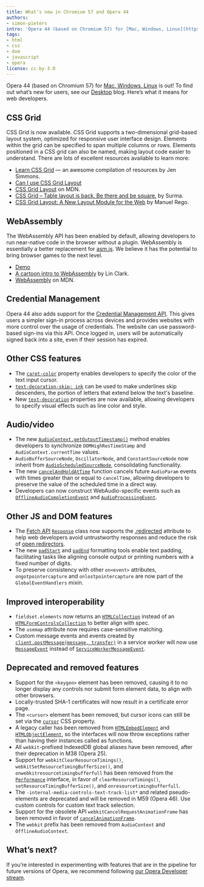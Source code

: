 ```yaml
---
title: What’s new in Chromium 57 and Opera 44
authors:
- simon-pieters
intro: 'Opera 44 (based on Chromium 57) for [Mac, Windows, Linux](https://www.opera.com/computer) is out! To find out what’s new for users, see our [Desktop](https://www.opera.com/blogs/desktop/) blog. Here’s what it means for web developers.'
tags:
- html
- css
- dom
- javascript
- opera
license: cc-by-3.0
---
```


Opera 44 (based on Chromium 57) for [Mac, Windows, Linux](https://www.opera.com/computer) is out! To find out what’s new for users, see our [Desktop](https://www.opera.com/blogs/desktop/) blog. Here’s what it means for web developers.

## CSS Grid

CSS Grid is now available. CSS Grid supports a two-dimensional grid-based layout system, optimized
for responsive user interface design. Elements within the grid can be specified to span multiple
columns or rows. Elements positioned in a CSS grid can also be named, making layout code easier to
understand. There are lots of excellent resources available to learn more:

* [Learn CSS Grid](http://jensimmons.com/post/feb-27-2017/learn-css-grid) &mdash; an awesome compilation of resources by Jen Simmons.
* [Can I use CSS Grid Layout](http://caniuse.com/#feat=css-grid)
* [CSS Grid Layout](https://developer.mozilla.org/en-US/docs/Web/CSS/CSS_Grid_Layout) on MDN.
* [CSS Grid – Table layout is back. Be there and be square.](https://developers.google.com/web/updates/2017/01/css-grid) by Surma.
* [CSS Grid Layout: A New Layout Module for the Web](https://webkit.org/blog/7434/css-grid-layout-a-new-layout-module-for-the-web/) by Manuel Rego.

## WebAssembly

The WebAssembly API has been enabled by default, allowing developers to run near-native code in the
browser without a plugin. WebAssembly is essentially a better replacement for
[asm.js](https://en.wikipedia.org/wiki/Asm.js). We believe it has the potential to bring browser
games to the next level.

* [Demo](http://webassembly.org/demo/)
* [A cartoon intro to WebAssembly](https://hacks.mozilla.org/2017/02/a-cartoon-intro-to-webassembly/) by Lin Clark.
* [WebAssembly](https://developer.mozilla.org/en-US/docs/WebAssembly) on MDN.

## Credential Management

Opera 44 also adds support for the [Credential Management
API](https://developers.google.com/web/fundamentals/security/credential-management/). This gives
users a simpler sign-in process across devices and provides websites with more control over the
usage of credentials. The website can use password-based sign-ins via this API. Once logged in,
users will be automatically signed back into a site, even if their session has expired.

## Other CSS features

* The [`caret-color`](https://developer.mozilla.org/en-US/docs/Web/CSS/caret-color) property enables developers to specify the color of the text input cursor.
* [`text-decoration-skip: ink`](https://developer.mozilla.org/en-US/docs/Web/CSS/text-decoration-skip) can be used to make underlines skip descenders, the portion of letters that extend below the text's baseline.
* New [`text-decoration`](https://developer.mozilla.org/en-US/docs/Web/CSS/text-decoration) properties are now available, allowing developers to specify visual effects such as line color and style.

## Audio/video

* The new [`AudioContext.getOutputTimestamp()`](https://webaudio.github.io/web-audio-api/#widl-AudioContext-getOutputTimestamp-AudioTimestamp) method enables developers to synchronize `DOMHighResTimeStamp` and `AudioContext.currentTime` values.
* `AudioBufferSourceNode`, `OscillatorNode`, and `ConstantSourceNode` now inherit from [`AudioScheduledSourceNode`](https://webaudio.github.io/web-audio-api/#AudioScheduledSourceNode), consolidating functionality.
* The new [`cancelAndHoldAtTime`](https://webaudio.github.io/web-audio-api/#widl-AudioParam-cancelAndHoldAtTime-AudioParam-double-cancelTime) function cancels future `AudioParam` events with times greater than or equal to `cancelTime`, allowing developers to preserve the value of the scheduled time in a direct way.
* Developers can now construct WebAudio-specific events such as [`OfflineAudioCompletionEvent`](https://webaudio.github.io/web-audio-api/#OfflineAudioCompletionEvent) and [`AudioProcessingEvent`](https://webaudio.github.io/web-audio-api/#the-audioprocessingevent-interface---deprecated).

## Other JS and DOM features

* The [Fetch API](https://developer.mozilla.org/en-US/docs/Web/API/Fetch_API) [`Response`](https://developer.mozilla.org/en-US/docs/Web/API/Response) class now supports the [.redirected](https://developer.mozilla.org/en-US/docs/Web/API/Response/redirected) attribute to help web developers avoid untrustworthy responses and reduce the risk of [open redirectors](https://cwe.mitre.org/data/definitions/601.html).
* The new [`padStart`](https://developer.mozilla.org/en-US/docs/Web/JavaScript/Reference/Global_Objects/String/padStart) and [`padEnd`](https://developer.mozilla.org/en-US/docs/Web/JavaScript/Reference/Global_Objects/String/padEnd) formatting tools enable text padding, facilitating tasks like aligning console output or printing numbers with a fixed number of digits.
* To preserve consistency with other `on<event>` attributes, `ongotpointercapture` and `onlostpointercapture` are now part of the `GlobalEventHandlers` mixin.

## Improved interoperability

* `fieldset.elements` now returns an [`HTMLCollection`](https://developer.mozilla.org/en-US/docs/Web/API/HTMLCollection) instead of an [`HTMLFormControlsCollection`](https://developer.mozilla.org/en-US/docs/Web/API/HTMLFormControlsCollection) to better align with spec.
* The `usemap` attribute now requires case-sensitive matching.
* Custom message events and events created by [`client.postMessage(message, transfer)`](https://developer.mozilla.org/en-US/docs/Web/API/Client/postMessage) in a service worker will now use [`MessageEvent`](https://developer.mozilla.org/en-US/docs/Web/API/MessageEvent) instead of [`ServiceWorkerMessageEvent`](https://developer.mozilla.org/en-US/docs/Web/API/ServiceWorkerMessageEvent).

## Deprecated and removed features

* Support for the `<keygen>` element has been removed, causing it to no longer display any controls nor submit form element data, to align with other browsers.
* Locally-trusted SHA-1 certificates will now result in a certificate error page.
* The `<cursor>` element has been removed, but cursor icons can still be set via the [`cursor`](https://developer.mozilla.org/en-US/docs/Web/CSS/cursor) CSS property.
* A legacy caller has been removed from [`HTMLEmbedElement`](https://developer.mozilla.org/en-US/docs/Web/API/HTMLEmbedElement) and [`HTMLObjectElement`](https://developer.mozilla.org/en-US/docs/Web/API/HTMLObjectElement), so the interfaces will now throw exceptions rather than having their instances called as functions.
* All `webkit`-prefixed IndexedDB global aliases have been removed, after their deprecation in M38 (Opera 25).
* Support for `webkitClearResourceTimings()`, `webkitSetResourceTimingBufferSize()`, and `onwebkitresourcetimingbufferfull` has been removed from the [`Performance`](https://developer.mozilla.org/en-US/docs/Web/API/Performance) interface, in favor of `clearResourceTimings()`, `setResourceTimingBufferSize()`, and `onresourcetimingbufferfull`.
* The `-internal-media-controls-text-track-list*` and related pseudo-elements are deprecated and will be removed in M59 (Opera 46). Use custom controls for custom text track selection.
* Support for the obsolete API `webkitCancelRequestAnimationFrame` has been removed in favor of [`cancelAnimationFrame`](https://developer.mozilla.org/en-US/docs/Web/API/Window/cancelAnimationFrame).
* The `webkit` prefix has been removed from `AudioContext` and `OfflineAudioContext`.

## What’s next?

If you’re interested in experimenting with features that are in the pipeline for future versions of Opera, we recommend following [our Opera Developer stream](https://www.opera.com/developer).

